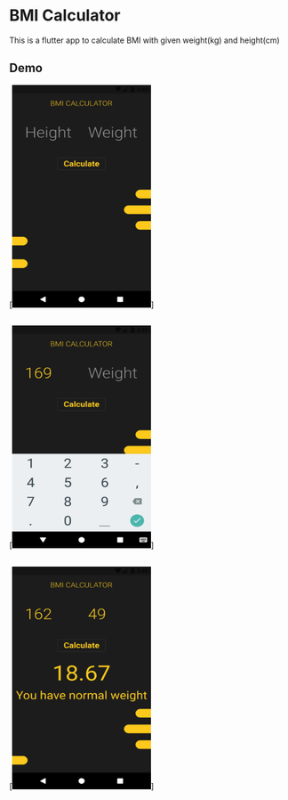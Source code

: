 # BMI Calculator
This is a flutter app to calculate BMI with given weight(kg) and height(cm)

## Demo
[<img src="readme/first.png" width="250" height="400"/>]
## 
[<img src="readme/second.png" width="250" height="400"/>]
## 
[<img src="readme/third.png" width="250" height="400"/>]